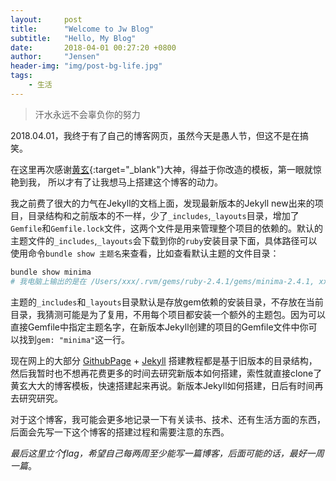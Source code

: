 ```yaml
---
layout:     post
title:      "Welcome to Jw Blog"
subtitle:   "Hello, My Blog"
date:       2018-04-01 00:27:20 +0800
author:     "Jensen"
header-img: "img/post-bg-life.jpg"
tags:
    - 生活
---
```




> 汗水永远不会辜负你的努力

2018.04.01，我终于有了自己的博客网页，虽然今天是愚人节，但这不是在搞笑。

在这里再次感谢[黄玄](http://huangxuan.me){:target="_blank"}大神，得益于你改造的模板，第一眼就惊艳到我，
所以才有了让我想马上搭建这个博客的动力。

我之前费了很大的力气在Jekyll的文档上面，发现最新版本的Jekyll new出来的项目，目录结构和之前版本的不一样，少了`_includes`,`_layouts`目录，增加了`Gemfile`和`Gemfile.lock`文件，这两个文件是用来管理整个项目的依赖的。默认的主题文件的`_includes`,`_layouts`会下载到你的`ruby`安装目录下面，具体路径可以使用命令`bundle show 主题名`来查看，比如查看默认主题的文件目录：

```bash
bundle show minima
# 我电脑上输出的是在 /Users/xxx/.rvm/gems/ruby-2.4.1/gems/minima-2.4.1, xxx是你的用户名
```

主题的`_includes`和`_layouts`目录默认是存放gem依赖的安装目录，不存放在当前目录，我猜测可能是为了复用，不用每个项目都安装一个额外的主题包。因为可以直接Gemfile中指定主题名字，在新版本Jekyll创建的项目的Gemfile文件中你可以找到`gem: "minima"`这一行。

现在网上的大部分 [GithubPage](https://pages.github.com) + [Jekyll](https://jekyllrb.com/) 搭建教程都是基于旧版本的目录结构，然后我暂时也不想再花费更多的时间去研究新版本如何搭建，索性就直接clone了黄玄大大的博客模板，快速搭建起来再说。新版本Jekyll如何搭建，日后有时间再去研究研究。

对于这个博客，我可能会更多地记录一下有关读书、技术、还有生活方面的东西，后面会先写一下这个博客的搭建过程和需要注意的东西。

*最后这里立个flag，希望自己每两周至少能写一篇博客，后面可能的话，最好一周一篇*。